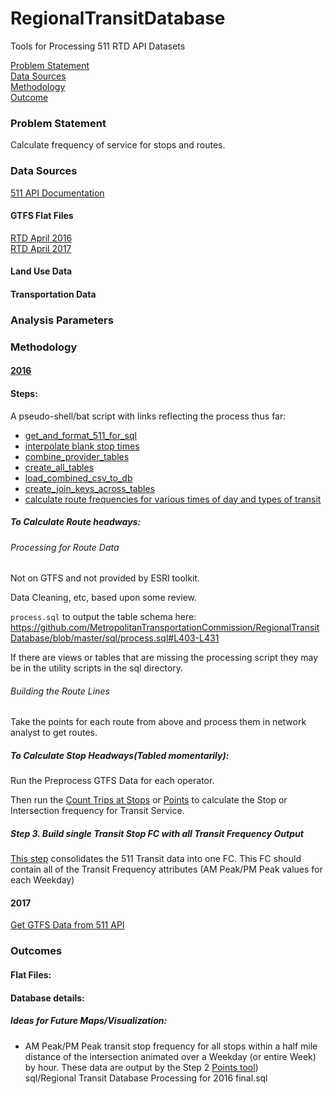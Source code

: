 # RegionalTransitDatabase  

Tools for Processing 511 RTD API Datasets  

[Problem Statement](#problem-statement)   
[Data Sources](#data-sources)   
[Methodology](#methodology)   
[Outcome](#outcome)   

### Problem Statement  

Calculate frequency of service for stops and routes.  

### Data Sources   

[511 API Documentation](https://metrotrans-my.sharepoint.com/personal/ksmith_mtc_ca_gov/_layouts/15/guestaccess.aspx?guestaccesstoken=LaSLmz8PqjHcCy3J9t5JWiVYbBx2wq7AOn7XAeSI65c%3d&docid=2_1b3fffc8d501f42949c5c14bb423aa445)

#### GTFS Flat Files    
[RTD April 2016](https://mtcdrive.box.com/s/7zvjm6lqudj2gh7cfokt9g3hnzwvxoq0)   
[RTD April 2017](https://mtcdrive.box.com/s/pkw8e0ng3n02b47mufaefqz5749cv5nm)     

#### Land Use Data    

#### Transportation Data   

### Analysis Parameters   

### Methodology   

#### [2016](https://metrotrans-my.sharepoint.com/personal/ksmith_mtc_ca_gov/_layouts/15/WopiFrame.aspx?sourcedoc=%7B2FB81C2E-8CF6-4BA4-8994-6B36F7E1B647%7D&file=511%20Data%20API%20Documentation.docx&action=default)

#### Steps:   

A pseudo-shell/bat script with links reflecting the process thus far:   

-  [get_and_format_511_for_sql](https://github.com/MetropolitanTransportationCommission/RegionalTransitDatabase/blob/master/python/get_and_format_511_for_sql.py)     
-  [interpolate blank stop times](https://github.com/MetropolitanTransportationCommission/RegionalTransitDatabase/blob/master/python/preprocess_gtfs_folders.py)   
-  [combine_provider_tables](https://github.com/MetropolitanTransportationCommission/RegionalTransitDatabase/blob/master/etl/combine_provider_tables.R)   
-  [create_all_tables](https://github.com/MetropolitanTransportationCommission/RegionalTransitDatabase/blob/master/etl/create_all_tables.sql)   
-  [load_combined_csv_to_db](https://github.com/MetropolitanTransportationCommission/RegionalTransitDatabase/blob/master/etl/load_combined_csv_to_db.bat)   
-  [create_join_keys_across_tables](https://github.com/MetropolitanTransportationCommission/RegionalTransitDatabase/blob/master/etl/create_join_keys_across_tables.sql)   
-  [calculate route frequencies for various times of day and types of transit](https://github.com/MetropolitanTransportationCommission/RegionalTransitDatabase/tree/master/sql/process)

##### To Calculate Route headways:     

###### Processing for Route Data  

Not on GTFS and not provided by ESRI toolkit.  

Data Cleaning, etc, based upon some review.  

`process.sql` to output the table schema here: https://github.com/MetropolitanTransportationCommission/RegionalTransitDatabase/blob/master/sql/process.sql#L403-L431   

If there are views or tables that are missing the processing script they may be in the utility scripts in the sql directory.  

###### Building the Route Lines   

Take the points for each route from above and process them in network analyst to get routes.  

##### To Calculate Stop Headways(Tabled momentarily):   

Run the Preprocess GTFS Data for each operator.   

Then run the [Count Trips at Stops](https://github.com/Esri/public-transit-tools/blob/master/better-bus-buffers/scripts/BBB_CountTripsAtStops.py) or [Points](https://github.com/Esri/public-transit-tools/blob/6451cf1de24d4e5b7337df402135f351a7eaf181/better-bus-buffers/scripts/BBB_CountTripsAtPoints.py) to calculate the Stop or Intersection frequency for Transit Service.   


##### Step 3. Build single Transit Stop FC with all Transit Frequency Output  

[This step](https://github.com/MetropolitanTransportationCommission/RegionalTransitDatabase/blob/06839cf5c2bb3dc15e72f64683754ff8ea168811/sql/Regional%20Transit%20Database%20Processing%20for%202016%20final.sql) consolidates the 511 Transit data into one FC. This FC should contain all of the Transit Frequency attributes (AM Peak/PM Peak values for each Weekday)   

#### 2017   

[Get GTFS Data from 511 API](https://github.com/MetropolitanTransportationCommission/RegionalTransitDatabase/blob/0b8fd03cba12a41753d44c8504f3285563a78ae6/get_511_gtfs_zips.py)   

### Outcomes   

#### Flat Files:   

#### Database details:   

##### Ideas for Future Maps/Visualization:   

-  AM Peak/PM Peak transit stop frequency for all stops within a half mile distance of the intersection animated over a Weekday (or entire Week) by hour. These data are output by the Step 2 [Points tool](https://github.com/Esri/public-transit-tools/blob/6451cf1de24d4e5b7337df402135f351a7eaf181/better-bus-buffers/scripts/BBB_CountTripsAtPoints.py))      
sql/Regional Transit Database Processing for 2016 final.sql

